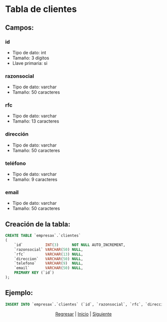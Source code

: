 # Tabla de clientes
## Campos:
### id
* Tipo de dato: int
* Tamaño: 3 dígitos
* Llave primaria: si

### razonsocial
* Tipo de dato: varchar
* Tamaño: 50 caracteres

### rfc
* Tipo de dato: varchar
* Tamaño: 13 caracteres

### dirección
* Tipo de dato: varchar
* Tamaño: 50 caracteres

### teléfono
* Tipo de dato: varchar
* Tamaño: 9 caracteres

### email
* Tipo de dato: varchar
* Tamaño: 50 caracteres

## Creación de la tabla:
``` sql
CREATE TABLE `empresax`.`clientes`
(
    `id`          INT(3)      NOT NULL AUTO_INCREMENT,
    `razonsocial` VARCHAR(50) NULL,
    `rfc`         VARCHAR(13) NULL,
    `direccion`   VARCHAR(50) NULL,
    `telefono`    VARCHAR(9)  NULL,
    `email`       VARCHAR(50) NULL,
    PRIMARY KEY (`id`)
);
```

## Ejemplo:
``` sql
INSERT INTO `empresax`.`clientes` (`id`, `razonsocial`, `rfc`, `direccion`, `telefono`, `email`) VALUES ('001', 'Cliente 1', 'RFC1', 'Direccion 1', '123456789', 'cliente1@gmail.com');
```
<p align="center">
    <a href="./02 Productos.md">Regresar</a> |
    <a href="../README.md">Inicio</a> |
    <a href="./04 Proveedores.md">Siguiente</a>
</p>